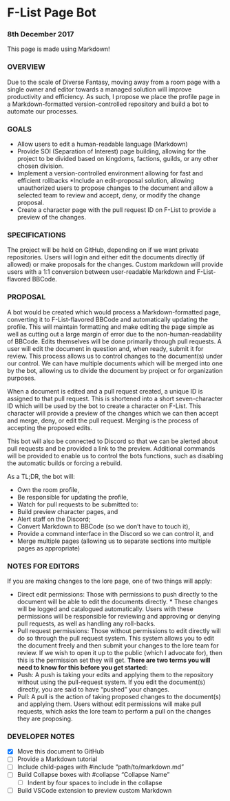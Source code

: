 
# F-List Page Bot
### 8th December 2017
This page is made using Markdown!
### OVERVIEW
Due to the scale of Diverse Fantasy, moving away from a room page with a single owner and editor towards a managed solution will improve productivity and efficiency. As such, I propose we place the profile page in a Markdown-formatted version-controlled repository and build a bot to automate our processes.
### GOALS
* Allow users to edit a human-readable language (Markdown)
* Provide SOI (Separation of Interest) page building, allowing for the project to be divided based on kingdoms, factions, guilds, or any other chosen division.
* Implement a version-controlled environment allowing for fast and efficient rollbacks
*Include an edit-proposal solution, allowing unauthorized users to propose changes to the document and allow a selected team to review and accept, deny, or modify the change proposal.
* Create a character page with the pull request ID on F-List to provide a preview of the changes.
### SPECIFICATIONS
The project will be held on GitHub, depending on if we want private repositories. Users will login and either edit the documents directly (if allowed) or make proposals for the changes. Custom markdown will provide users with a 1:1 conversion between user-readable Markdown and F-List-flavored BBCode.
### PROPOSAL
A bot would be created which would process a Markdown-formatted page, converting it to F-List-flavored BBCode and automatically updating the profile. This will maintain formatting and make editing the page simple as well as cutting out a large margin of error due to the non-human-readability of BBCode. Edits themselves will be done primarily through pull requests. A user will edit the document in question and, when ready, submit it for review. This process allows us to control changes to the document(s) under our control. We can have multiple documents which will be merged into one by the bot, allowing us to divide the document by project or for organization purposes.

When a document is edited and a pull request created, a unique ID is assigned to that pull request. This is shortened into a short seven-character ID which will be used by the bot to create a character on F-List. This character will provide a preview of the changes which we can then accept and merge, deny, or edit the pull request. Merging is the process of accepting the proposed edits.

This bot will also be connected to Discord so that we can be alerted about pull requests and be provided a link to the preview. Additional commands will be provided to enable us to control the bots functions, such as disabling the automatic builds or forcing a rebuild.

As a TL;DR, the bot will:
* Own the room profile,
* Be responsible for updating the profile,
* Watch for pull requests to be submitted to:
* Build preview character pages, and
* Alert staff on the Discord;
* Convert Markdown to BBCode (so we don’t have to touch it),
* Provide a command interface in the Discord so we can control it, and
* Merge multiple pages (allowing us to separate sections into multiple pages as appropriate)
### NOTES FOR EDITORS
If you are making changes to the lore page, one of two things will apply:
* Direct edit permissions: Those with permissions to push directly to the document will be able to edit the documents directly. * These changes will be logged and catalogued automatically. Users with these permissions will be responsible for reviewing and approving or denying pull requests, as well as handling any roll-backs.
* Pull request permissions: Those without permissions to edit directly will do so through the pull request system. This system allows you to edit the document freely and then submit your changes to the lore team for review. If we wish to open it up to the public (which I advocate for), then this is the permission set they will get.
**There are two terms you will need to know for this before you get started:**
* Push: A push is taking your edits and applying them to the repository without using the pull-request system. If you edit the document(s) directly, you are said to have “pushed” your changes.
* Pull: A pull is the action of taking proposed changes to the document(s) and applying them. Users without edit permissions will make pull requests, which asks the lore team to perform a pull on the changes they are proposing.
### DEVELOPER NOTES
* [x] Move this document to GitHub
* [ ] Provide a Markdown tutorial
* [ ] Include child-pages with #include “path/to/markdown.md”
* [ ] Build Collapse boxes with #collapse “Collapse Name”
  * [ ] Indent by four spaces to include in the collapse
* [ ] Build VSCode extension to preview custom Markdown

